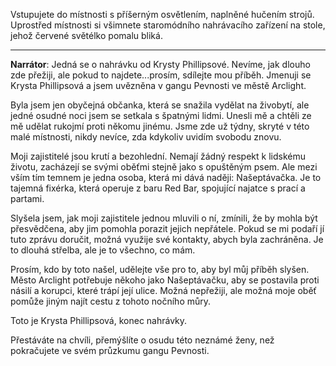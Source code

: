 Vstupujete do místnosti s příšerným osvětlením, naplněné hučením strojů. Uprostřed místnosti si všimnete staromódního nahrávacího zařízení na stole, jehož červené světélko pomalu bliká.

---

**Narrátor**: Jedná se o nahrávku od Krysty Phillipsové. Nevíme, jak dlouho zde přežiji, ale pokud to najdete...prosím, sdílejte mou příběh. Jmenuji se Krysta Phillipsová a jsem uvězněna v gangu Pevnosti ve městě Arclight.

Byla jsem jen obyčejná občanka, která se snažila vydělat na živobytí, ale jedné osudné noci jsem se setkala s špatnými lidmi. Unesli mě a chtěli ze mě udělat rukojmí proti někomu jinému. Jsme zde už týdny, skryté v této malé místnosti, nikdy nevíce, zda kdykoliv uvidím svobodu znovu.

Moji zajistitelé jsou krutí a bezohlední. Nemají žádný respekt k lidskému životu, zacházejí se svými oběťmi stejně jako s opuštěným psem. Ale mezi vším tím temnem je jedna osoba, která mi dává naději: Našeptávačka. Je to tajemná fixérka, která operuje z baru Red Bar, spojující najatce s prací a partami.

Slyšela jsem, jak moji zajistitele jednou mluvili o ní, zmínili, že by mohla být přesvědčena, aby jim pomohla porazit jejich nepřátele. Pokud se mi podaří jí tuto zprávu doručit, možná využije své kontakty, abych byla zachráněna. Je to dlouhá střelba, ale je to všechno, co mám.

Prosím, kdo by toto našel, udělejte vše pro to, aby byl můj příběh slyšen. Město Arclight potřebuje někoho jako Našeptávačku, aby se postavila proti násilí a korupci, které trápí její ulice. Možná nepřežiji, ale možná moje oběť pomůže jiným najít cestu z tohoto nočního můry.

Toto je Krysta Phillipsová, konec nahrávky.

Přestáváte na chvíli, přemýšlíte o osudu této neznámé ženy, než pokračujete ve svém průzkumu gangu Pevnosti.
